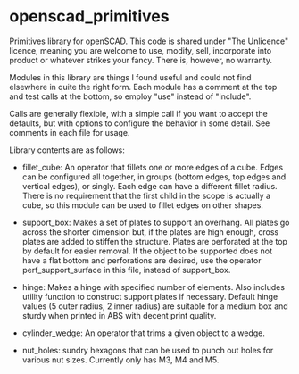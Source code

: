 # openscad_primitives
Primitives library for openSCAD. This code is shared under "The Unlicence" licence, meaning you are welcome to use, modify, sell, incorporate into product or whatever strikes your fancy. There is, however, no warranty.

Modules in this library are things I found useful and could not find elsewhere in quite the right form. Each module has a comment at the top and test calls at the bottom, so employ "use" instead of "include".

Calls are generally flexible, with a simple call if you want to accept the defaults, but with options to configure the behavior in some detail. See comments in each file for usage.

Library contents are as follows:

- fillet_cube: An operator that fillets one or more edges of a cube. Edges can be configured all together, in groups (bottom edges, top edges and vertical edges), or singly. Each edge can have a different fillet radius. There is no requirement that the first child in the scope is actually a cube, so this module can be used to fillet edges on other shapes.

- support_box: Makes a set of plates to support an overhang. All plates go across the shorter dimension but, if the plates are high enough, cross plates are added to stiffen the structure. Plates are perforated at the top by default for easier removal. If the object to be supported does not have a flat bottom and perforations are desired, use the operator perf_support_surface in this file, instead of support_box.
- hinge: Makes a hinge with specified number of elements. Also includes utility function to construct support plates if necessary. Default hinge values (5 outer radius, 2 inner radius) are suitable for a medium box and sturdy when printed in ABS with decent print quality.
- cylinder_wedge: An operator that trims a given object to a wedge.
- nut_holes: sundry hexagons that can be used to punch out holes for various nut sizes. Currently only has M3, M4 and M5.
